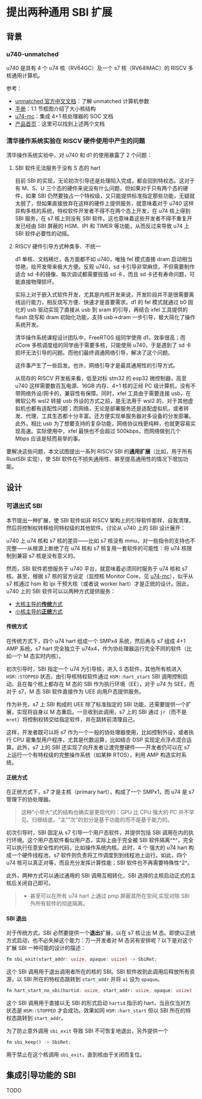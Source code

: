 ﻿# 提出两种通用 SBI 扩展

## 背景

### u740-unmatched

u740 是具有 4 个 u74 核（RV64GC）及一个 s7 核（RV64IMAC）的 RISCV 多核通用计算机。

参考：

- [unmatched 官方中文文档](https://sifive.cdn.prismic.io/sifive/b9376339-5d60-45c9-8280-58fd0557c2f0_hifive-unmatched-gsg-v1p4_ZH.pdf)：了解 unmatched 计算机参数
- [手册](https://sifive.cdn.prismic.io/sifive/1a82e600-1f93-4f41-b2d8-86ed8b16acba_fu740-c000-manual-v1p6.pdf)：1.1 节框图介绍了大小核结构
- [u74-mc](https://www.sifive.com/cores/u74-mc)：集成 4+1 核处理器的 SOC 文档
- [产品首页](https://www.sifive.com/boards/hifive-unmatched)：这里可以找到上述两个文档

### 清华操作系统实验在 RISCV 硬件使用中产生的问题

清华操作系统实验中，对 u740 和 d1 的使用暴露了 2 个问题：

1. SBI 软件无法服务于没有 S 态的 hart

   目前 SBI 的实现，无论初次引导还是处理陷入完成，都会回到特权态。这对于有 M、S、U 三个态的硬件来说没有什么问题，但如果对于只有两个态的硬件，如果 SBI 仍然要独占一个特权级，又只能提供标准指定那些功能，无疑就太弱了，但如果直接放弃在这样的硬件上提供服务，就意味着对于 u740 这样异构多核的系统，特权软件开发者不得不在两个态上开发，在 u74 核上得到 SBI 服务，在 s7 核上则没有 SBI 软件。这也意味着这些开发者不得不重复开发已经由 SBI 屏蔽的 HSM、IPI 和 TIMER 等功能，从而反过来导致 u74 上 SBI 软件必要性的动摇。

2. RISCV 硬件引导方式种类多、不统一

   d1 单核、文档稀烂，各方面都不如 u740，唯独 fel 模式直接 dram 启动相当惊艳，给开发带来极大方便。反观 u740，sd 卡引导非常麻烦，不但需要制作适合 sd 卡的镜像、每次调试都需要拔插 sd 卡，而且 sd 卡还有寿命问题，可能直接物理损坏。

   实际上对于嵌入式软件开发，尤其是内核开发来说，开发阶段并不是很需要离线运行能力，相反烧写方便、快速才是首要需求。d1 的 fel 模式就通过 b0 固化的 usb 驱动实现了直接从 usb 到 sram 的引导，再结合 xfel 工具提供的 flash 烧写和 dram 初始化功能，支持 usb->dram 一步引导，极大简化了操作系统开发。

   清华操作系统课程设计团队中，FreeRTOS 组同学使用 d1，效率很高；而 zCore 多核调度组的同学由于需要多核，只能使用 u740，于是遇到了 sd 卡损坏无法引导的问题。而他们最终调通网络引导，解决了这个问题。

   这件事产生了一些启发。也许，网络引导才是最具通用性的引导方式。

   从现存的 RISCV 开发板来看，低至对标 stm32 的 esp32 微控制器，高至 u740 这样需要数百瓦电源、16GB 内存、4+1 核的正经 PC 级计算机，没有不带网络外设/网卡的，兼容性有保障。同时，xfel 工具由于需要连接 usb，在微软公布 wsl2 转接 usb 外设的方式之前，是无法用于 wsl2 的，对于其他虚拟机也都有适配性问题；而网络，无论是部署服务还是适配虚拟机，或者转发、代理，工具生态都十分丰富。还方便实现单服务器对多设备的分发部署。此外，相比 usb 为了想要支持的复杂功能，网络协议栈更纯粹，也就更容易实现高速。实际使用中，xfel 最快也不会超过 500kbps，而网络做到几个 Mbps 应该是轻而易举的事。

要解决这些问题，本文试图提出一系列 RISCV SBI 的**通用扩展**（比如，用于所有 RustSBI 实现），使 SBI 软件在不损失通用性、甚至提高通用性的情况下增加功能。

## 设计

### 可退出式 SBI

本节提出一种扩展，使 SBI 软件如非 RISCV 架构上的引导软件那样，自我清理，然后将控制权转移给同特权级的其他软件。讨论从 u740 上的 SBI 设计展开：

u740 上 u74 核和 s7 核的差异——比如 s7 核没有 mmu，对一些指令的支持也不完整——从根源上断绝了在 u74 核和 s7 核复用一套软件的可能性：将 u74 核限制到兼容 s7 核是没有意义的。

然而，SBI 软件若想服务于 u740 平台，就意味着必须同时服务于 u74 核和 s7 核。甚至，根据 s7 核的官方设定（监控核 Monitor Core，见 [u74-mc](https://www.sifive.com/cores/u74-mc)），似乎从 s7 核通过 hsm 和 ipi 干预大核（或者说 worker hart）才是正统的设计。因此，u740 上的 SBI 软件可以以两种方式提供服务：

- [大核主导的**传统**方式](#传统方式)
- [小核主导的**正统**方式](#正统方式)

#### 传统方式

在传统方式下，四个 u74 hart 组成一个 SMPx4 系统，然后再与 s7 组成 4+1 AMP 系统。s7 hart 完全独立于 u74x4，作为协处理器运行完全不同的软件（比如一个 M 态实时内核）。

初次引导时，SBI 指定一个 u74 为引导核，进入 S 态软件，其他所有核进入 `HSM::STOPPED` 状态，由引导核特权软件通过 `HSM::hart_start` SBI 调用控制启动。且在每个核上都存在 M 态的 SBI 作为执行环境（EE），对于 u74 为 SEE，而对于 s7，M 态 SBI 软件直接作为 UEE 向用户态提供服务。

作为补充，s7 上 SBI 构成的 UEE 除了标准指定的 SBI 功能，还需要提供一个扩展，实现将自身以 M 态重启。一旦收到此调用，s7 上的 SBI 通过 `jr`（而不是 `mret`）将控制权转交给指定软件，并在跳转前清理自己。

这样，开发者既可以将 s7 作为一个一般的协处理器使用，比如控制外设，或者执行 CPU 密集型用户程序，尤其是代数运算，比如结合 DSP 实现定点浮点混合运算。此外，s7 上的 SBI 还实现了向开发者让渡完整硬件——开发者仍可以在 s7 上运行一个有特权级的完整操作系统（如某种 RTOS），利用 AMP 构造实时系统。

#### 正统方式

在正统方式下，s7 才是主核（primary hart），构成了一个 SMPx1，而 u74 是 s7 管理下的协处理器。

> 这种“小带大”式的结构也确实是更现代的：GPU 比 CPU 强大的 PC 并不罕见。归根结底，“主”“次”的划分是基于功能的而不是基于能力的。

初次引导时，SBI 固定从 s7 引导一个用户态软件，并提供包括 SBI 调用在内的执行环境。这个用户态软件看似用户态，实际上由于完全被 SBI 软件隔离^*^，完全可以执行任意安全性的代码，比如操作系统内核。此时，4 个 强大的 u74 hart 构成一个硬件线程池，s7 软件则负责将工作调度到到线程池上运行。如此，四个 u74 核可以真正对等，而且充分发挥计算性能；SBI 软件也不再需要特殊性^2^。

此外，两种方式可以通过通用的 SBI 调用互相转化，SBI 选择的主核启动正式的主核后关闭自己即可。

> - 甚至可以在所有 u74 hart 上通过 pmp 屏蔽其所在空间,实现对除 SBI 外所有软件的彻底隔离。

#### SBI 退出

对于传统方式，SBI 必然要提供一个**退出**扩展，以在 s7 核让出 M 态。即使以正统方式启动，也不必失掉这个能力：万一开发者对 M 态另有安排呢？以下是对这个扩展 SBI 一种可能的设计的描述：

```rust
fn sbi_exit(start_addr: usize, opaque: usize) -> SbiRet;
```

这个 SBI 调用用于退出调用者所在的核的 SBI。SBI 软件收到此调用后释放所有资源，以 SBI 所在的特权态跳转到 `start_addr` 并将 `a1` 设为 `opaque`。

```rust
fn hart_start_no_sbi(hartid: usize, start_addr: usize, opaque: usize) -> SbiRet;
```

这个 SBI 调用用于直接以无 SBI 的形式启动 `hartid` 指示的 hart，当且仅当对方状态是 `HSM::STOPPED` 才会成功。效果如同 `HSM::hart_start` 但以 SBI 所在的特权态跳转到 `start_addr`。

为了防止意外调用 `sbi_exit` 导致 SBI 不可恢复地退出，另外提供一个

```rust
fn sbi_keep() -> SbiRet;
```

用于禁止在这个核调用 `sbi_exit`，直到核由于关闭而复位。

## 集成引导功能的 SBI

TODO
